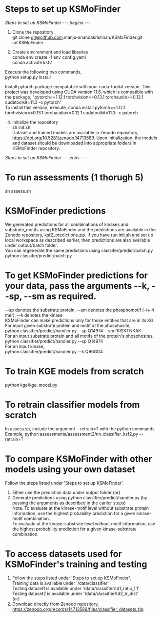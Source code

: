 # Steps to set up KSMoFinder <br>
*Steps to set up KSMoFinder --- begins ---*
1. Clone the repository <br>
git clone git@github.com:manju-anandakrishnan/KSMoFinder.git <br>
cd KSMoFinder <br>

2. Create environment and load libraries <br>
conda env create -f env_config.yaml <br>
conda activate ksf2 <br>

Execute the following two commands, <br>
python setup.py install <br>

Install pytorch package compatabile with your cuda-toolkit version. This project was developed using CUDA version:11.6, which is compatible with the package, "pytorch==1.12.1 torchvision==0.13.1 torchaudio==0.12.1 cudatoolkit=11.3 -c pytorch" <br>
To install this version, execute, conda install pytorch==1.12.1 torchvision==0.13.1 torchaudio==0.12.1 cudatoolkit=11.3 -c pytorch <br>

4. Initialize the repository <br>
sh init.sh <br>
Dataset and trained models are available in Zenodo repository, https://doi.org/10.5281/zenodo.14713589. Upon initialization, the models and dataset should be downloaded into appropriate folders in KSMoFinder repository.

*Steps to set up KSMoFinder --- ends ---*

# To run assessments (1 thorugh 5)
sh assess.sh <br>

# KSMoFinder predictions
We generated predictions for all combinations of kinases and substrate_motifs using KSMoFinder and the predictions are available in the Zenodo repository, ksf2_predictions.zip. If you have run init.sh and set up local workspace as described earlier, then predictions are also available under output/batch folder. <br>
You can regenerate the same predictions using classifer/predict/batch.py <br>
python classifer/predict/batch.py <br>

# To get KSMoFinder predictions for your data, pass the arguments --k, --sp, --sm as required. 
--sp denotes the substrate protein, --sm denotes the phosphomotif (-/+ 4 mer),  --k denotes the kinase <br>
KSMoFinder can make predictions only for those entities that are in its KG. <br>
For input given substrate protein and motif at the phosphosite, <br>
python classifier/predict/handler.py --sp Q14974 --sm RRSKTNKAK <br>
For an input substrate protein and all motifs of the protein's phosphosites, <br>
python classifier/predict/handler.py --sp Q14974 <br>
For an input kinase, <br>
python classifier/predict/handler.py --k Q96GD4 <br>

# To train KGE models from scratch
python kge/kge_model.py <br>

# To retrain classifier models from scratch
In assess.sh, include the argument --retrain=T with the python commands <br>
Example, python assessments/assessment2/nn_classifier_ksf2.py --retrain=T   <br>

# To compare KSMoFinder with other models using your own dataset
Follow the steps listed under 'Steps to set up KSMoFinder'. <br>
1. Either use the prediction data under output folder (or) <br>
2. Generate predictions using python classifier/predict/handler.py (by passing the arguments as described in the earlier steps) <br>
Note. To evaluate at the kinase-motif level without substrate protein information, use the highest probability prediction for a given kinase-motif combination. <br>
To evaluate at the kinase-substrate level without motif information, use the highest probability prediction for a given kinase-substrate combination. <br>

# To access datasets used for KSMoFinder's training and testing
1. Follow the steps listed under 'Steps to set up KSMoFinder'. <br>
    Training data is available under '/data/classifier' <br>
    Testing dataset1 is available under '/data/classifier/td1_ratio_1.1' <br>
    Testing dataset2 is available under '/data/classifier/td2_tr_dist' <br>
    (or) <br>
2. Download directly from Zenodo repository, https://zenodo.org/records/14713589/files/classifier_datasets.zip


